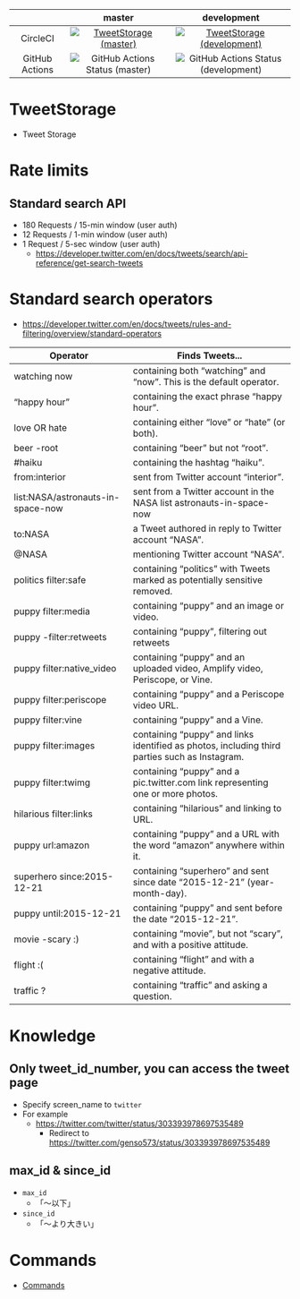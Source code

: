 |                |                                                                            master                                                                            |                                                                              development                                                                               |
|:--------------:|:------------------------------------------------------------------------------------------------------------------------------------------------------------:|:----------------------------------------------------------------------------------------------------------------------------------------------------------------------:|
|    CircleCI    | [![TweetStorage (master)](https://circleci.com/gh/nikukyugamer/tweet-storage/tree/master.svg?style=svg)](https://circleci.com/gh/nikukyugamer/tweet-storage) | [![TweetStorage (development)](https://circleci.com/gh/nikukyugamer/tweet-storage/tree/development.svg?style=svg)](https://circleci.com/gh/nikukyugamer/tweet-storage) |
| GitHub Actions |              ![GitHub Actions Status (master)](https://github.com/nikukyugamer/tweet-storage/workflows/Tweet%20Storage/badge.svg?branch=master)              |              ![GitHub Actions Status (development)](https://github.com/nikukyugamer/tweet-storage/workflows/Tweet%20Storage/badge.svg?branch=development)              |

# TweetStorage
- Tweet Storage

# Rate limits

## Standard search API
- 180 Requests / 15-min window (user auth)
- 12 Requests / 1-min window (user auth)
- 1 Request / 5-sec window (user auth)
  - https://developer.twitter.com/en/docs/tweets/search/api-reference/get-search-tweets

# Standard search operators
- https://developer.twitter.com/en/docs/tweets/rules-and-filtering/overview/standard-operators

| Operator                          | Finds Tweets...                                                                               |
|-----------------------------------|-----------------------------------------------------------------------------------------------|
| watching now                      | containing both “watching” and “now”. This is the default operator.                           |
| “happy hour”                      | containing the exact phrase “happy hour”.                                                     |
| love OR hate                      | containing either “love” or “hate” (or both).                                                 |
| beer -root                        | containing “beer” but not “root”.                                                             |
| #haiku                            | containing the hashtag “haiku”.                                                               |
| from:interior                     | sent from Twitter account “interior”.                                                         |
| list:NASA/astronauts-in-space-now | sent from a Twitter account in the NASA list astronauts-in-space-now                          |
| to:NASA                           | a Tweet authored in reply to Twitter account “NASA”.                                          |
| @NASA                             | mentioning Twitter account “NASA”.                                                            |
| politics filter:safe              | containing “politics” with Tweets marked as potentially sensitive removed.                    |
| puppy filter:media                | containing “puppy” and an image or video.                                                     |
| puppy -filter:retweets            | containing “puppy”, filtering out retweets                                                    |
| puppy filter:native_video         | containing “puppy” and an uploaded video, Amplify video, Periscope, or Vine.                  |
| puppy filter:periscope            | containing “puppy” and a Periscope video URL.                                                 |
| puppy filter:vine                 | containing “puppy” and a Vine.                                                                |
| puppy filter:images               | containing “puppy” and links identified as photos, including third parties such as Instagram. |
| puppy filter:twimg                | containing “puppy” and a pic.twitter.com link representing one or more photos.                |
| hilarious filter:links            | containing “hilarious” and linking to URL.                                                    |
| puppy url:amazon                  | containing “puppy” and a URL with the word “amazon” anywhere within it.                       |
| superhero since:2015-12-21        | containing “superhero” and sent since date “2015-12-21” (year-month-day).                     |
| puppy until:2015-12-21            | containing “puppy” and sent before the date “2015-12-21”.                                     |
| movie -scary :)                   | containing “movie”, but not “scary”, and with a positive attitude.                            |
| flight :(                         | containing “flight” and with a negative attitude.                                             |
| traffic ?                         | containing “traffic” and asking a question.                                                   |

# Knowledge

## Only tweet_id_number, you can access the tweet page
- Specify screen_name to `twitter`
- For example
  - https://twitter.com/twitter/status/303393978697535489
    - Redirect to https://twitter.com/genso573/status/303393978697535489

## max_id & since_id
- `max_id`
  - 「〜以下」
- `since_id`
  - 「〜より大きい」

# Commands
- [Commands](/COMMANDS.md)
